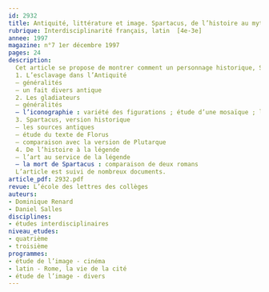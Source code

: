 ```yaml
---
id: 2932
title: Antiquité, littérature et image. Spartacus, de l’histoire au mythe  (1/2)
rubrique: Interdisciplinarité français, latin  [4e-3e]
annee: 1997
magazine: n°7 1er décembre 1997
pages: 24
description: 
  Cet article se propose de montrer comment un personnage historique, Spartacus, est devenu un mythe qui fonctionne encore aujourd’hui. Il aborde ce personnage à travers des documents écrits et visuels sur les gladiateurs, ainsi que des textes historiques sur la vie de Spartacus, et étudie aussi des extraits de romans, et de films inspirés plus ou moins directement par Spartacus.
  1. L’esclavage dans l’Antiquité
  – généralités
  – un fait divers antique
  2. Les gladiateurs
  – généralités
  – l’iconographie : variété des figurations ; étude d’une mosaïque ; la parodie : Astérix
  3. Spartacus, version historique
  – les sources antiques
  – étude du texte de Florus
  – comparaison avec la version de Plutarque
  4. De l’histoire à la légende
  – l’art au service de la légende
  – la mort de Spartacus : comparaison de deux romans
  L’article est suivi de nombreux documents.
article_pdf: 2932.pdf
revue: L’école des lettres des collèges
auteurs:
- Dominique Renard
- Daniel Salles
disciplines:
- études interdisciplinaires
niveau_etudes:
- quatrième
- troisième
programmes:
- étude de l’image - cinéma
- latin - Rome, la vie de la cité
- étude de l’image - divers
---
```

